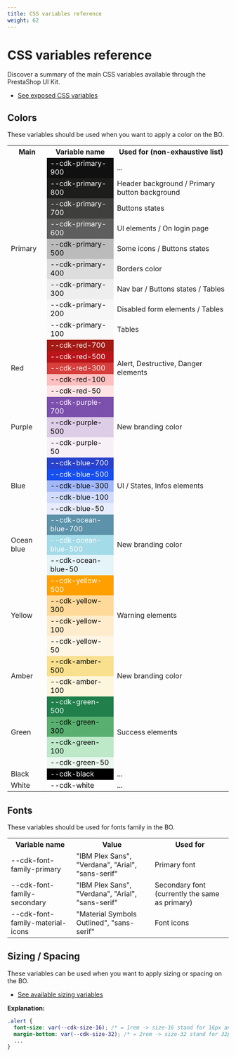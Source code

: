 ```yaml
---
title: CSS variables reference
weight: 62
---
```


# CSS variables reference

Discover a summary of the main CSS variables available through the PrestaShop UI Kit.

- <a href="https://github.com/PrestaShop/prestashop-ui-kit/blob/develop/scss/_root.scss" target="_blank">See exposed CSS variables</a>

## Colors

These variables should be used when you want to apply a color on the BO.

<table>
  <tr>
    <th>Main</th>
    <th>Variable name</th>
    <th>Used for (non-exhaustive list)</th>
  </tr>
  <!-- PRIMARY -->
  <tr>
    <td rowspan="9">Primary</td>
    <td style="background:#101010;color:white;">--cdk-primary-900</td>
    <td>...</td>
  </tr>
  <tr>
    <td style="background:#1d1d1b;color:white;">--cdk-primary-800</td>
    <td>Header background / Primary button background</td>
  </tr>
  <tr>
    <td style="background:#3f3f3d;color:white;">--cdk-primary-700</td>
    <td>Buttons states</td>
  </tr>
  <tr>
    <td style="background:#5e5e5e;color:white;">--cdk-primary-600</td>
    <td>UI elements / On login page</td>
  </tr>
  <tr>
    <td style="background:#bbb;color:black;">--cdk-primary-500</td>
    <td>Some icons / Buttons states</td>
  </tr>
  <tr>
    <td style="background:#ddd;color:black;">--cdk-primary-400</td>
    <td>Borders color</td>
  </tr>
  <tr>
    <td style="background:#eee;color:black;">--cdk-primary-300</td>
    <td>Nav bar / Buttons states / Tables</td>
  </tr>
  <tr>
    <td style="background:#f7f7f7;color:black;">--cdk-primary-200</td>
    <td>Disabled form elements / Tables</td>
  </tr>
  <tr>
    <td style="background:#fafafa;color:black;">--cdk-primary-100</td>
    <td>Tables</td>
  </tr>
  <!-- RED -->
  <tr>
    <td rowspan="5">Red</td>
    <td style="background:#a41913;color:white;">--cdk-red-700</td>
    <td rowspan="5">Alert, Destructive, Danger elements</td>
  </tr>
  <tr>
    <td style="background:#ba151a;color:white;">--cdk-red-500</td>
  </tr>
  <tr>
    <td style="background:#d63f3c;color:white;">--cdk-red-300</td>
  </tr>
  <tr>
    <td style="background:#fdbfbf;color:black;">--cdk-red-100</td>
  </tr>
  <tr>
    <td style="background:#ffe4e6;color:black;">--cdk-red-50</td>
  </tr>
  <!-- PURPLE -->
  <tr>
    <td rowspan="3">Purple</td>
    <td style="background:#7b4fac;color:white;">--cdk-purple-700</td>
    <td rowspan="3">New branding color</td>
  </tr>
  <tr>
    <td style="background:#decde7;color:black;">--cdk-purple-500</td>
  </tr>
  <tr>
    <td style="background:#f8f0f7;color:black;">--cdk-purple-50</td>
  </tr>
  <!-- BLUE -->
  <tr>
    <td rowspan="5">Blue</td>
    <td style="background:#2942cc;color:white;">--cdk-blue-700</td>
    <td rowspan="5">UI / States, Infos elements</td>
  </tr>
  <tr>
    <td style="background:#174eef;color:white;">--cdk-blue-500</td>
  </tr>
  <tr>
    <td style="background:#a2b8f9;color:black;">--cdk-blue-300</td>
  </tr>
  <tr>
    <td style="background:#d1dcfc;color:black;">--cdk-blue-100</td>
  </tr>
  <tr>
    <td style="background:#e8edfd;color:black;">--cdk-blue-50</td>
  </tr>
  <!-- OCEAN BLUE -->
  <tr>
    <td rowspan="3">Ocean blue</td>
    <td style="background:#5c92aa;color:white;">--cdk-ocean-blue-700</td>
    <td rowspan="3">New branding color</td>
  </tr>
  <tr>
    <td style="background:#a4dbe8;color:white;">--cdk-ocean-blue-500</td>
  </tr>
  <tr>
    <td style="background:#e4f4f8;color:black;">--cdk-ocean-blue-50</td>
  </tr>
  <!-- YELLOW -->
  <tr>
    <td rowspan="4">Yellow</td>
    <td style="background:#ffa000;color:white;">--cdk-yellow-500</td>
    <td rowspan="4">Warning elements</td>
  </tr>
  <tr>
    <td style="background:#ffd999;color:black;">--cdk-yellow-300</td>
  </tr>
  <tr>
    <td style="background:#ffeccc;color:black;">--cdk-yellow-100</td>
  </tr>
  <tr>
    <td style="background:#fff5e5;color:black;">--cdk-yellow-50</td>
  </tr>
  <!-- AMBER -->
  <tr>
    <td rowspan="2">Amber</td>
    <td style="background:#f8e08e;color:black;">--cdk-amber-500</td>
    <td rowspan="2">New branding color</td>
  </tr>
  <tr>
    <td style="background:#fdf6dd;color:black;">--cdk-amber-100</td>
  </tr>
  <!-- GREEN -->
  <tr>
    <td rowspan="4">Green</td>
    <td style="background:#207f4b;color:white;">--cdk-green-500</td>
    <td rowspan="4">Success elements</td>
  </tr>
  <tr>
    <td style="background:#59af70;color:black;">--cdk-green-300</td>
  </tr>
  <tr>
    <td style="background:#bde9c9;color:black;">--cdk-green-100</td>
  </tr>
  <tr>
    <td style="background:#eaf8ef;color:black;">--cdk-green-50</td>
  </tr>
  <!-- COMMON -->
  <tr>
    <td>Black</td>
    <td style="background:#000;color:white;">--cdk-black</td>
    <td>...</td>
  </tr>
  <tr>
    <td>White</td>
    <td style="background:#fff;color:black;">--cdk-white</td>
    <td>...</td>
  </tr>
</table>

## Fonts

These variables should be used for fonts family in the BO.

<table>
  <tr>
  <th>Variable name</th>
  <th>Value</th>
  <th>Used for</th>
  </tr>
  <tr>
    <td>--cdk-font-family-primary</td>
    <td>"IBM Plex Sans", "Verdana", "Arial", "sans-serif"</td>
    <td>Primary font</td>
  </tr>
  <tr>
    <td>--cdk-font-family-secondary</td>
    <td>"IBM Plex Sans", "Verdana", "Arial", "sans-serif"</td>
    <td>Secondary font (currently the same as primary)</td>
  </tr>
  <tr>
    <td>--cdk-font-family-material-icons</td>
    <td>"Material Symbols Outlined", "sans-serif"</td>
    <td>Font icons</td>
  </tr>
</table>

## Sizing / Spacing

These variables can be used when you want to apply sizing or spacing on the BO.

- <a href="https://github.com/PrestaShop/prestashop-ui-kit/blob/1c255d96d79c69e2d3e0dd1712f76379941c06bb/scss/_root.scss#L74" target="_blank">See available sizing variables</a>

**Explanation:**

```CSS
.alert {
  font-size: var(--cdk-size-16); /* = 1rem -> size-16 stand for 16px and variables values are in rem */
  margin-bottom: var(--cdk-size-32); /* = 2rem -> size-32 stand for 32px and variables values are in rem */
  ...
}
```
